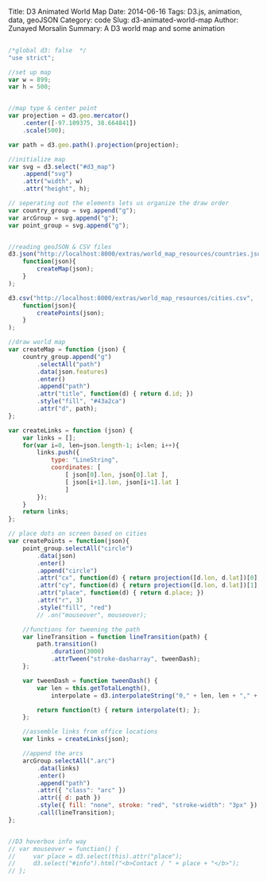 Title: D3 Animated World Map
Date: 2014-06-16
Tags: D3.js, animation, data, geoJSON
Category: code
Slug: d3-animated-world-map
Author: Zunayed Morsalin
Summary: A  D3 world map and some animation 

<div id="d3_map"></div> 
<script src="http://d3js.org/d3.v3.min.js"></script>

<script>
    
/*global d3: false  */
"use strict";

//set up map
var w = 899;
var h = 500;


//map type & center point 
var projection = d3.geo.mercator()
    .center([-97.109375, 38.664841])
    .scale(500);

var path = d3.geo.path().projection(projection);

//initialize map
var svg = d3.select("#d3_map")
    .append("svg")
    .attr("width", w)
    .attr("height", h);

// seperating out the elements lets us organize the draw order
var country_group = svg.append("g");
var arcGroup = svg.append("g");
var point_group = svg.append("g");


//reading geoJSON & CSV files
d3.json("http://localhost:8000/extras/world_map_resources/countries.json", function(json){
    createMap(json);
});

d3.csv("http://localhost:8000/extras/world_map_resources/cities.csv", function(json){
    createPoints(json);
});

//draw world map
var createMap = function (json) {
    country_group.append("g")
        .selectAll("path")
        .data(json.features)
        .enter()
        .append("path")
        .attr("title", function(d) { return d.id; })
        .style("fill", "#000000")
        .attr("d", path);
};

var createLinks = function (json) { 
    var links = [];
    for(var i=0, len=json.length-1; i<len; i++){
        links.push({
            type: "LineString",
            coordinates: [
                [ json[0].lon, json[0].lat ],
                [ json[i+1].lon, json[i+1].lat ]
                ]
        });
    }
    return links;
};

// place dots on screen based on cities
var createPoints = function(json){

    point_group.selectAll("circle")
        .data(json)
        .enter()
        .append("circle")
        .attr("cx", function(d) { return projection([d.lon, d.lat])[0]; })
        .attr("cy", function(d) { return projection([d.lon, d.lat])[1]; })
        .attr("place", function(d) { return d.place; })
        .attr("r", 3)
        .style("fill", "red")
        // .on("mouseover", mouseover);

    //functions for tweening the path
    var lineTransition = function lineTransition(path) {
        path.transition()
            .duration(3000)
            .attrTween("stroke-dasharray", tweenDash);
    };

    var tweenDash = function tweenDash() {
        var len = this.getTotalLength(),
            interpolate = d3.interpolateString("0," + len, len + "," + len);

        return function(t) { return interpolate(t); };
    };

    //assemble links from office locations
    var links = createLinks(json);

    //append the arcs
    arcGroup.selectAll(".arc")
        .data(links)
        .enter()
        .append("path")
        .attr({ "class": "arc" })
        .attr({ d: path })
        .style({ fill: "none", stroke: "red", "stroke-width": "3px" })
        .call(lineTransition); 
};


//D3 hoverbox info way
// var mouseover = function() {
//     var place = d3.select(this).attr("place");
//     d3.select("#info").html("<b>Contact / " + place + "</b>");
// };
</script>

```javascript
    
/*global d3: false  */
"use strict";

//set up map
var w = 899;
var h = 500;


//map type & center point 
var projection = d3.geo.mercator()
    .center([-97.109375, 38.664841])
    .scale(500);

var path = d3.geo.path().projection(projection);

//initialize map
var svg = d3.select("#d3_map")
    .append("svg")
    .attr("width", w)
    .attr("height", h);

// seperating out the elements lets us organize the draw order
var country_group = svg.append("g");
var arcGroup = svg.append("g");
var point_group = svg.append("g");


//reading geoJSON & CSV files
d3.json("http://localhost:8000/extras/world_map_resources/countries.json", 
    function(json){
        createMap(json);
    }
);

d3.csv("http://localhost:8000/extras/world_map_resources/cities.csv", 
    function(json){
        createPoints(json);
    }
);

//draw world map
var createMap = function (json) {
    country_group.append("g")
        .selectAll("path")
        .data(json.features)
        .enter()
        .append("path")
        .attr("title", function(d) { return d.id; })
        .style("fill", "#43a2ca")
        .attr("d", path);
};

var createLinks = function (json) { 
    var links = [];
    for(var i=0, len=json.length-1; i<len; i++){
        links.push({
            type: "LineString",
            coordinates: [
                [ json[0].lon, json[0].lat ],
                [ json[i+1].lon, json[i+1].lat ]
                ]
        });
    }
    return links;
};

// place dots on screen based on cities
var createPoints = function(json){
    point_group.selectAll("circle")
        .data(json)
        .enter()
        .append("circle")
        .attr("cx", function(d) { return projection([d.lon, d.lat])[0]; })
        .attr("cy", function(d) { return projection([d.lon, d.lat])[1]; })
        .attr("place", function(d) { return d.place; })
        .attr("r", 3)
        .style("fill", "red")
        // .on("mouseover", mouseover);

    //functions for tweening the path
    var lineTransition = function lineTransition(path) {
        path.transition()
            .duration(3000)
            .attrTween("stroke-dasharray", tweenDash);
    };

    var tweenDash = function tweenDash() {
        var len = this.getTotalLength(),
            interpolate = d3.interpolateString("0," + len, len + "," + len);

        return function(t) { return interpolate(t); };
    };

    //assemble links from office locations
    var links = createLinks(json);

    //append the arcs
    arcGroup.selectAll(".arc")
        .data(links)
        .enter()
        .append("path")
        .attr({ "class": "arc" })
        .attr({ d: path })
        .style({ fill: "none", stroke: "red", "stroke-width": "3px" })
        .call(lineTransition); 
};


//D3 hoverbox info way
// var mouseover = function() {
//     var place = d3.select(this).attr("place");
//     d3.select("#info").html("<b>Contact / " + place + "</b>");
// };
```
